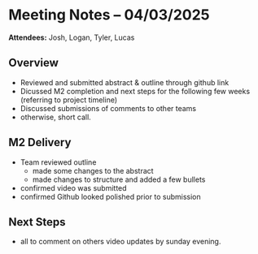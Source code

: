 # Meeting Notes – 04/03/2025
**Attendees:** Josh, Logan, Tyler, Lucas

## Overview
- Reviewed and submitted abstract & outline through github link
- Dicussed M2 completion and next steps for the following few weeks (referring to project timeline)
- Discussed submissions of comments to other teams
- otherwise, short call.

## M2 Delivery
- Team reviewed outline
  - made some changes to the abstract
  - made changes to structure and added a few bullets
- confirmed video was submitted
- confirmed Github looked polished prior to submission

## Next Steps
- all to comment on others video updates by sunday evening.
